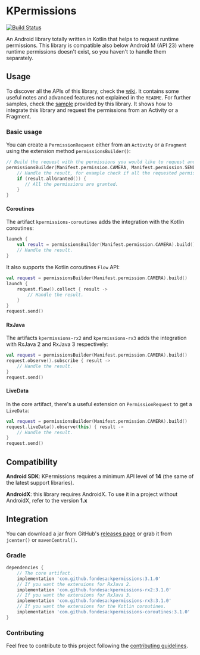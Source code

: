KPermissions
===============
[![Build Status](https://travis-ci.org/fondesa/KPermissions.svg?branch=master)](https://travis-ci.org/fondesa/KPermissions)

An Android library totally written in Kotlin that helps to request runtime permissions.
This library is compatible also below Android M (API 23) where runtime permissions doesn't exist, so you haven't to handle them separately. 

Usage
------

To discover all the APIs of this library, check the [wiki](https://github.com/fondesa/KPermissions/wiki). It contains some useful notes and advanced features not explained in the ```README```.
For further samples, check the [sample](https://github.com/fondesa/KPermissions/tree/master/sample) provided by this library. It shows how to integrate this library and request the permissions from an Activity or a Fragment.

### Basic usage
You can create a ```PermissionRequest``` either from an ```Activity``` or a ```Fragment``` using the extension method ```permissionsBuilder()```:

```kotlin
// Build the request with the permissions you would like to request and send it.
permissionsBuilder(Manifest.permission.CAMERA, Manifest.permission.SEND_SMS).build().send { result ->
    // Handle the result, for example check if all the requested permissions are granted.
    if (result.allGranted()) {
       // All the permissions are granted.
    }
}
```

#### Coroutines
The artifact `kpermissions-coroutines` adds the integration with the Kotlin coroutines:
```kotlin
launch {
    val result = permissionsBuilder(Manifest.permission.CAMERA).build().sendSuspend()
    // Handle the result.
}
```

It also supports the Kotlin coroutines `Flow` API:
```kotlin
val request = permissionsBuilder(Manifest.permission.CAMERA).build()
launch {
    request.flow().collect { result ->
        // Handle the result. 
    }
}
request.send()
```

#### RxJava
The artifacts `kpermissions-rx2` and `kpermissions-rx3` adds the integration with RxJava 2 and RxJava 3 respectively:
```kotlin
val request = permissionsBuilder(Manifest.permission.CAMERA).build()
request.observe().subscribe { result ->
    // Handle the result.
}
request.send()
```

#### LiveData
In the core artifact, there's a useful extension on `PermissionRequest` to get a `LiveData`:
```kotlin
val request = permissionsBuilder(Manifest.permission.CAMERA).build()
request.liveData().observe(this) { result ->
    // Handle the result.
}
request.send()
```

Compatibility
------

**Android SDK**: KPermissions requires a minimum API level of **14** (the same of the latest support libraries).

**AndroidX**: this library requires AndroidX. To use it in a project without AndroidX, refer to the version **1.x**

Integration
------

You can download a jar from GitHub's [releases page](https://github.com/fondesa/KPermissions/releases) or grab it from ```jcenter()``` or ```mavenCentral()```.

### Gradle ###

```gradle
dependencies {
    // The core artifact.
    implementation 'com.github.fondesa:kpermissions:3.1.0'
    // If you want the extensions for RxJava 2.
    implementation 'com.github.fondesa:kpermissions-rx2:3.1.0'
    // If you want the extensions for RxJava 3.
    implementation 'com.github.fondesa:kpermissions-rx3:3.1.0'
    // If you want the extensions for the Kotlin coroutines.
    implementation 'com.github.fondesa:kpermissions-coroutines:3.1.0'
}
```

### Contributing ###
Feel free to contribute to this project following the [contributing guidelines](https://github.com/fondesa/KPermissions/blob/master/.github/CONTRIBUTING.md).